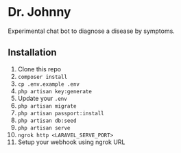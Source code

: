 # Dr. Johnny

Experimental chat bot to diagnose a disease by symptoms.

## Installation

1. Clone this repo
2. `composer install`
3. `cp .env.example .env`
4. `php artisan key:generate`
5. Update your `.env`
6. `php artisan migrate`
7. `php artisan passport:install` 
8. `php artisan db:seed`
9. `php artisan serve`
10. `ngrok http <LARAVEL_SERVE_PORT>`
11. Setup your webhook using ngrok URL
